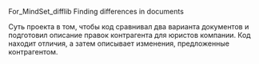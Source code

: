 For_MindSet_difflib
Finding differences in documents


Суть проекта в том, чтобы код сравнивал два варианта документов и подготовил описание правок контрагента для юристов компании. 
Код находит отличия, а затем описывает изменения, предложенные контрагентом.
